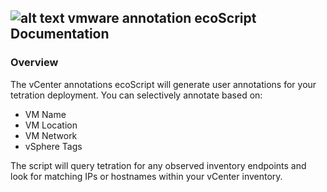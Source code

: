 ## ![alt text](https://github.com/techBeck03/Scratch/raw/master/ecoScripts/vcenter/icon.png "Logo") vmware annotation ecoScript Documentation

### Overview
The vCenter annotations ecoScript will generate user annotations for your tetration deployment.  You can selectively annotate based on:

- VM Name
- VM Location
- VM Network
- vSphere Tags

The script will query tetration for any observed inventory endpoints and look for matching IPs or hostnames within your vCenter inventory.
